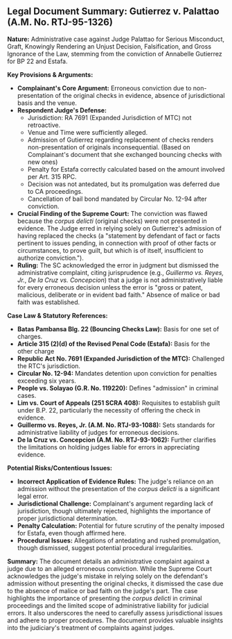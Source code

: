 ## Legal Document Summary: Gutierrez v. Palattao (A.M. No. RTJ-95-1326)

**Nature:** Administrative case against Judge Palattao for Serious Misconduct, Graft, Knowingly Rendering an Unjust Decision, Falsification, and Gross Ignorance of the Law, stemming from the conviction of Annabelle Gutierrez for BP 22 and Estafa.

**Key Provisions & Arguments:**

*   **Complainant's Core Argument:** Erroneous conviction due to non-presentation of the original checks in evidence, absence of jurisdictional basis and the venue.
*   **Respondent Judge's Defense:**
    *   Jurisdiction: RA 7691 (Expanded Jurisdiction of MTC) not retroactive.
    *   Venue and Time were sufficiently alleged.
    *   Admission of Gutierrez regarding replacement of checks renders non-presentation of originals inconsequential. (Based on Complainant's document that she exchanged bouncing checks with new ones)
    *   Penalty for Estafa correctly calculated based on the amount involved per Art. 315 RPC.
    *   Decision was not antedated, but its promulgation was deferred due to CA proceedings.
    *   Cancellation of bail bond mandated by Circular No. 12-94 after conviction.
*   **Crucial Finding of the Supreme Court:** The conviction was flawed because the *corpus delicti* (original checks) were not presented in evidence. The Judge erred in relying solely on Gutierrez's admission of having replaced the checks (a "statement by defendant of fact or facts pertinent to issues pending, in connection with proof of other facts or circumstances, to prove guilt, but which is of itself, insufficient to authorize conviction.").
*   **Ruling:**  The SC acknowledged the error in judgment but dismissed the administrative complaint, citing jurisprudence (e.g., *Guillermo vs. Reyes, Jr.*, *De la Cruz vs. Concepcion*) that a judge is not administratively liable for every erroneous decision unless the error is "gross or patent, malicious, deliberate or in evident bad faith." Absence of malice or bad faith was established.

**Case Law & Statutory References:**

*   **Batas Pambansa Blg. 22 (Bouncing Checks Law):**  Basis for one set of charges.
*   **Article 315 (2)(d) of the Revised Penal Code (Estafa):** Basis for the other charge
*   **Republic Act No. 7691 (Expanded Jurisdiction of the MTC):** Challenged the RTC's jurisdiction.
*   **Circular No. 12-94:** Mandates detention upon conviction for penalties exceeding six years.
*   **People vs. Solayao (G.R. No. 119220):** Defines "admission" in criminal cases.
*   **Lim vs. Court of Appeals (251 SCRA 408):** Requisites to establish guilt under B.P. 22, particularly the necessity of offering the check in evidence.
*   **Guillermo vs. Reyes, Jr. (A.M. No. RTJ-93-1088):** Sets standards for administrative liability of judges for erroneous decisions.
*   **De la Cruz vs. Concepcion (A.M. No. RTJ-93-1062):**  Further clarifies the limitations on holding judges liable for errors in appreciating evidence.

**Potential Risks/Contentious Issues:**

*   **Incorrect Application of Evidence Rules:** The judge's reliance on an admission without the presentation of the *corpus delicti* is a significant legal error.
*   **Jurisdictional Challenge:**  Complainant's argument regarding lack of jurisdiction, though ultimately rejected, highlights the importance of proper jurisdictional determination.
*   **Penalty Calculation:** Potential for future scrutiny of the penalty imposed for Estafa, even though affirmed here.
*   **Procedural Issues:** Allegations of antedating and rushed promulgation, though dismissed, suggest potential procedural irregularities.

**Summary:** The document details an administrative complaint against a judge due to an alleged erroneous conviction. While the Supreme Court acknowledges the judge's mistake in relying solely on the defendant's admission without presenting the original checks, it dismissed the case due to the absence of malice or bad faith on the judge's part. The case highlights the importance of presenting the *corpus delicti* in criminal proceedings and the limited scope of administrative liability for judicial errors. It also underscores the need to carefully assess jurisdictional issues and adhere to proper procedures. The document provides valuable insights into the judiciary's treatment of complaints against judges.

